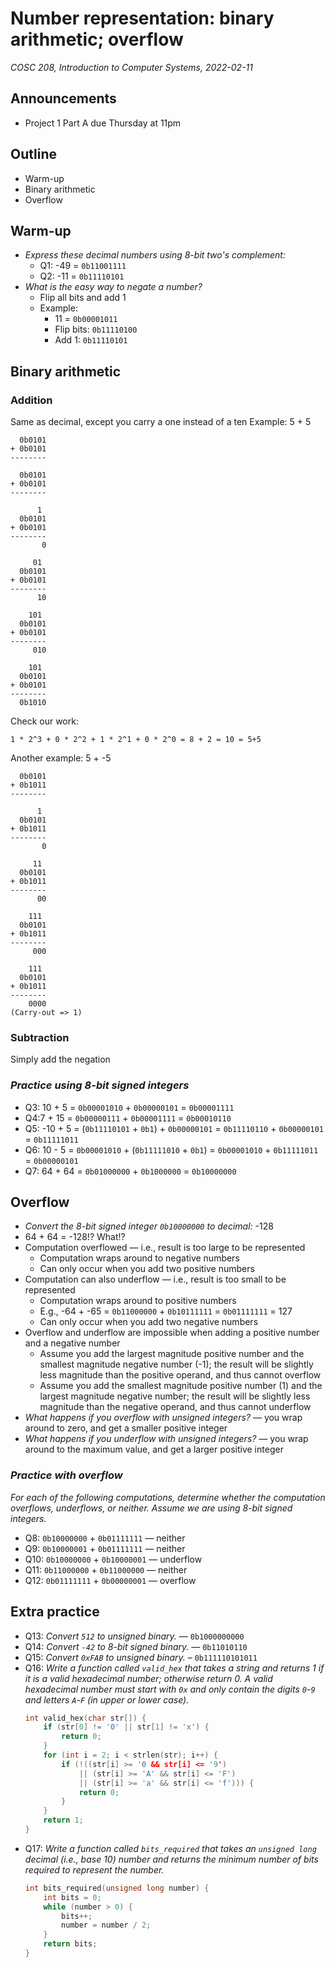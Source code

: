 # Number representation: binary arithmetic; overflow
_COSC 208, Introduction to Computer Systems, 2022-02-11_

## Announcements
* Project 1 Part A due Thursday at 11pm

## Outline
* Warm-up
* Binary arithmetic
* Overflow

## Warm-up
* _Express these decimal numbers using 8-bit two's complement:_
    * Q1: -49 = `0b11001111`
    * Q2: -11 = `0b11110101`
* _What is the easy way to negate a number?_
    * Flip all bits and add 1
    * Example: 
        * 11 = `0b00001011`
        * Flip bits: `0b11110100`
        * Add 1: `0b11110101`

## Binary arithmetic
### Addition
Same as decimal, except you carry a one instead of a ten
Example: 5 + 5
```
  0b0101
+ 0b0101
--------
```
```
  0b0101
+ 0b0101
--------
```
```
      1
  0b0101
+ 0b0101
--------
       0
```
```
     01
  0b0101
+ 0b0101
--------
      10
```
```
    101
  0b0101
+ 0b0101
--------
     010
```
```
    101
  0b0101
+ 0b0101
--------
  0b1010
```
Check our work:
```
1 * 2^3 + 0 * 2^2 + 1 * 2^1 + 0 * 2^0 = 8 + 2 = 10 = 5+5
```
Another example: 5 + -5
```
  0b0101
+ 0b1011
--------
```
```
      1
  0b0101
+ 0b1011
--------
       0
```
```
     11
  0b0101
+ 0b1011
--------
      00
```
```
    111
  0b0101
+ 0b1011
--------
     000
```
```
    111
  0b0101
+ 0b1011
--------
    0000
(Carry-out => 1)
```
### Subtraction
Simply add the negation

### _Practice using 8-bit signed integers_
* Q3: 10 + 5 = `0b00001010` + `0b00000101` = `0b00001111`
* Q4:7 + 15 = `0b00000111` + `0b00001111` = `0b00010110`
* Q5: -10 + 5 = (`0b11110101` + `0b1`) + `0b00000101` = `0b11110110` + `0b00000101` = `0b11111011`
* Q6: 10 - 5 = `0b00001010` + (`0b11111010` + `0b1`) = `0b00001010` + `0b11111011` = `0b00000101`
* Q7: 64 + 64 = `0b01000000` + `0b1000000` = `0b10000000`

## Overflow
* _Convert the 8-bit signed integer `0b10000000` to decimal:_ -128
* 64 + 64 = -128!? What!?
* Computation overflowed — i.e., result is too large to be represented
    * Computation wraps around to negative numbers
    * Can only occur when you add two positive numbers
* Computation can also underflow — i.e., result is too small to be represented
    * Computation wraps around to positive numbers
    * E.g., -64 + -65 = `0b11000000` + `0b10111111` = `0b01111111` = 127
    * Can only occur when you add two negative numbers
* Overflow and underflow are impossible when adding a positive number and a negative number
    * Assume you add the largest magnitude positive number and the smallest magnitude negative number (-1); the result will be slightly less magnitude than the positive operand, and thus cannot overflow
    * Assume you add the smallest magnitude positive number (1) and the largest magnitude negative number; the result will be slightly less magnitude than the negative operand, and thus cannot underflow
* _What happens if you overflow with unsigned integers?_ — you wrap around to zero, and get a smaller positive integer
* _What happens if you underflow with unsigned integers?_ — you wrap around to the maximum value, and get a larger positive integer

### _Practice with overflow_
_For each of the following computations, determine whether the computation overflows, underflows, or neither. Assume we are using 8-bit signed integers._
* Q8: `0b10000000` + `0b01111111` — neither
* Q9: `0b10000001` + `0b01111111` — neither
* Q10: `0b10000000` + `0b10000001` — underflow
* Q11: `0b11000000` + `0b11000000` — neither
* Q12: `0b01111111` + `0b00000001` — overflow

## Extra practice
* Q13: _Convert `512` to unsigned binary._ — `0b1000000000`
* Q14: _Convert `-42` to 8-bit signed binary._ — `0b11010110`
* Q15: _Convert `0xFAB` to unsigned binary._ – `0b111110101011`
* Q16: _Write a function called `valid_hex` that takes a string and returns 1 if it is a valid hexadecimal number; otherwise return 0. A valid hexadecimal number must start with `0x` and only contain the digits `0`-`9` and letters `A`-`F` (in upper or lower case)._
    ```C
    int valid_hex(char str[]) {
        if (str[0] != '0' || str[1] != 'x') {
            return 0;
        }
        for (int i = 2; i < strlen(str); i++) {
            if (!((str[i] >= '0 && str[i] <= '9') 
                || (str[i] >= 'A' && str[i] <= 'F') 
                || (str[i] >= 'a' && str[i] <= 'f'))) {
                return 0;
            }
        }
        return 1;
    }
    ```
* Q17: _Write a function called `bits_required` that takes an `unsigned long` decimal (i.e., base 10) number and returns the minimum number of bits required to represent the number._
    ```C
    int bits_required(unsigned long number) {
        int bits = 0;
        while (number > 0) {
            bits++;
            number = number / 2;
        }
        return bits;
    }
    ```